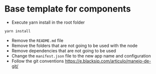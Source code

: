 # Base template for components

- Execute yarn install in the root folder

```sh
yarn install
```

- Remove the `README.md` file
- Remove the folders that are not going to be used with the node
- Remove dependencies that are not going to be used
- Change the `manifest.json` file to the new app name and configuration
- Follow the git conventions https://e.blacksip.com/articulo/manejo-de-git/
